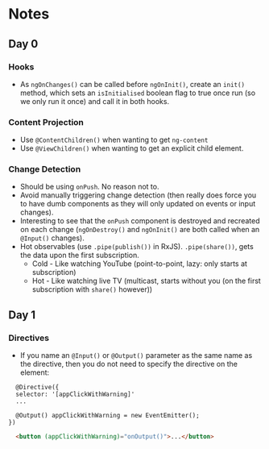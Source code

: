 # Notes

## Day 0

### Hooks

- As `ngOnChanges()` can be called before `ngOnInit()`, create an `init()` method, which sets an `isInitialised` boolean flag to true once run (so we only run it once) and call it in both hooks.

### Content Projection

- Use `@ContentChildren()` when wanting to get `ng-content`
- Use `@ViewChildren()` when wanting to get an explicit child element.

### Change Detection

- Should be using `onPush`. No reason not to.
- Avoid manually triggering change detection (then really does force you to have dumb components as they will only updated on events or input changes).
- Interesting to see that the `onPush` component is destroyed and recreated on each change (`ngOnDestroy()` and `ngOnInit()` are both called when an `@Input()` changes).
- Hot observables (use `.pipe(publish())` in RxJS). `.pipe(share())`, gets the data upon the first subscription.
  - Cold - Like watching YouTube (point-to-point, lazy: only starts at subscription)
  - Hot - Like watching live TV (multicast, starts without you (on the first subscription with `share()` however))

## Day 1

### Directives

- If you name an `@Input()` or `@Output()` parameter as the same name as the directive, then you do not need to specify the directive on the element:

```
  @Directive({
  selector: '[appClickWithWarning]'
  ...

  @Output() appClickWithWarning = new EventEmitter();
})
```

```html
  <button (appClickWithWarning)="onOutput()">...</button>
```

